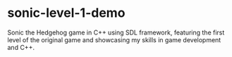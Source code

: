 # sonic-level-1-demo
Sonic the Hedgehog game in C++ using SDL framework, featuring the first level of the original game and showcasing my skills in game development and C++.
